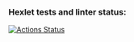 ### Hexlet tests and linter status:
[![Actions Status](https://github.com/S1iBa/frontend-project-12/actions/workflows/hexlet-check.yml/badge.svg)](https://github.com/S1iBa/frontend-project-12/actions)